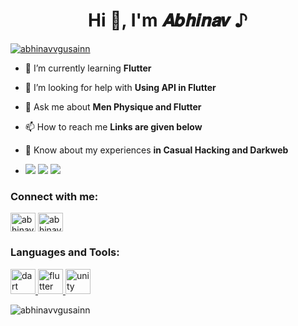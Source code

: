 <h1 align="center">Hi 👋, I'm 𝑨𝒃𝒉𝒊𝒏𝒂𝒗 ♪</h1>
<p align="left"> <a href="https://twitter.com/abhinavvgusainn" target="blank"><img src="https://img.shields.io/twitter/follow/abhinavvgusainn?logo=twitter&style=for-the-badge" alt="abhinavvgusainn" /></a> </p>

- 🌱 I’m currently learning **Flutter**

- 🤝 I’m looking for help with **Using API in Flutter**

- 💬 Ask me about **Men Physique and Flutter**

- 📫 How to reach me **Links are given below**

- 📄 Know about my experiences **in Casual Hacking and Darkweb**
- ![](http://github-profile-summary-cards.vercel.app/api/cards/stats?username=abhinavvgusainn&theme=react)
![](http://github-profile-summary-cards.vercel.app/api/cards/productive-time?username=abhinavvgusainn&theme=react&utcOffset=8)
![](http://github-profile-summary-cards.vercel.app/api/cards/profile-details?username=abhinavvgusainn&theme=react)


<h3 align="left">Connect with me:</h3>
<p align="left">
<a href="https://twitter.com/abhinavvgusainn" target="blank"><img align="center" src="https://raw.githubusercontent.com/rahuldkjain/github-profile-readme-generator/master/src/images/icons/Social/twitter.svg" alt="abhinavvgusainn" height="30" width="40" /></a>
<a href="https://instagram.com/abhinavvgusainn" target="blank"><img align="center" src="https://raw.githubusercontent.com/rahuldkjain/github-profile-readme-generator/master/src/images/icons/Social/instagram.svg" alt="abhinavvgusainn" height="30" width="40" /></a>
</p>

<h3 align="left">Languages and Tools:</h3>
<p align="left"> <a href="https://dart.dev" target="_blank" rel="noreferrer"> <img src="https://www.vectorlogo.zone/logos/dartlang/dartlang-icon.svg" alt="dart" width="40" height="40"/> </a> <a href="https://flutter.dev" target="_blank" rel="noreferrer"> <img src="https://www.vectorlogo.zone/logos/flutterio/flutterio-icon.svg" alt="flutter" width="40" height="40"/> </a> <a href="https://unity.com/" target="_blank" rel="noreferrer"> <img src="https://www.vectorlogo.zone/logos/unity3d/unity3d-icon.svg" alt="unity" width="40" height="40"/> </a> </p>

<p><img align="center" src="https://github-readme-stats.vercel.app/api/top-langs?username=abhinavvgusainn&show_icons=true&locale=en&layout=compact" alt="abhinavvgusainn" /></p>

